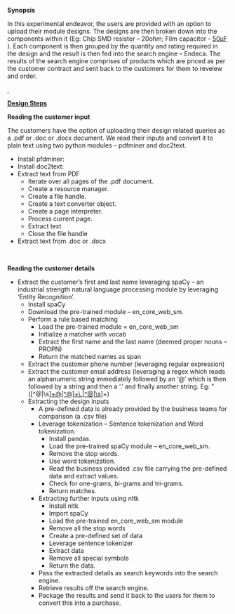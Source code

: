 <p><strong>Synopsis</strong></p>
<p>In this experimental endeavor, the users are provided with an option to upload their module designs. The designs are then broken down into the components within it (Eg: Chip SMD resistor &ndash; 20ohm; Film capacitor - <a href="https://uk.farnell.com/c/passive-components/capacitors/film-capacitors/motor-run-motor-start-capacitors?capacitance=50uf">50&micro;F</a> ). Each component is then grouped by the quantity and rating required in the design and the result is then fed into the search engine &ndash; Endeca. The results of the search engine comprises of products which are priced as per the customer contract and sent back to the customers for them to reveiew and order.</p>
<p><strong><u>&nbsp;</u></strong></p>
<p><strong><u>Design Steps</u></strong></p>
<p><strong>Reading the customer input</strong></p>
<p>The customers have the option of uploading their design related queries as a .pdf or .doc or .docx document. We read their inputs and convert it to plain text using two python modules &ndash; pdfminer and doc2text.</p>
<ul>
<li>Install pfdminer:</li>
<li>Install doc2text:</li>
<li>Extract text from PDF
<ul>
<li>Iterate over all pages of the .pdf document.</li>
<li>Create a resource manager.</li>
<li>Create a file handle.</li>
<li>Create a text converter object.</li>
<li>Create a page interpreter.</li>
<li>Process current page.</li>
<li>Extract text</li>
<li>Close the file handle</li>
</ul>
</li>
<li>Extract text from .doc or .docx</li>
</ul>
<p><strong>&nbsp;</strong></p>
<p><strong>Reading the customer details</strong></p>
<ul>
<li>Extract the customer&rsquo;s first and last name leveraging spaCy &ndash; an industrial strength natural language processing module by leveraging &lsquo;Entity Recognition&rsquo;.
<ul>
<li>Install spaCy</li>
<li>Download the pre-trained module &ndash; en_core_web_sm.</li>
<li>Perform a rule based matching
<ul>
<li>Load the pre-trained module = en_core_web_sm</li>
<li>Initialize a matcher with vocab</li>
<li>Extract the first name and the last name (deemed proper nouns &ndash; PROPN)</li>
<li>Return the matched names as span</li>
</ul>
</li>
<li>Extract the customer phone number (leveraging regular expression)</li>
<li>Extract the customer email address (leveraging a regex which reads an alphanumeric string immediately followed by an &lsquo;@&rsquo; which is then followed by a string and then a &lsquo;.&rsquo; and finally another string. Eg: "([^@|\s]<a href="mailto:+@[%5e@]+\.%5b%5e@|\s">+@[^@]+\.[^@|\s</a>]+)</li>
<li>Extracting the design inputs
<ul>
<li>A pre-defined data is already provided by the business teams for comparison (a .csv file)</li>
<li>Leverage tokenization &ndash; Sentence tokenization and Word tokenization.
<ul>
<li>Install pandas.</li>
<li>Load the pre-trained spaCy module &ndash; en_core_web_sm.</li>
<li>Remove the stop words.</li>
<li>Use word tokenization.</li>
<li>Read the business provided .csv file carrying the pre-defined data and extract values.</li>
<li>Check for one-grams, bi-grams and tri-grams.</li>
<li>Return matches.</li>
</ul>
</li>
<li>Extracting further inputs using nltk
<ul>
<li>Install nltk</li>
<li>Import spaCy</li>
<li>Load the pre-trained en_core_web_sm module</li>
<li>Remove all the stop words</li>
<li>Create a pre-defined set of data</li>
<li>Leverage sentence tokenizer</li>
<li>Extract data</li>
<li>Remove all special symbols</li>
<li>Return the data.</li>
</ul>
</li>
<li>Pass the extracted details as search keywords into the search engine.</li>
<li>Retrieve results off the search engine.</li>
<li>Package the results and send it back to the users for them to convert this into a purchase.</li>
</ul>
</li>
</ul>
</li>
</ul>
